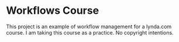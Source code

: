 # Workflows Course

This project is an example of workflow management for a lynda.com course.
I am taking this course as a practice. No copyright intentions.
